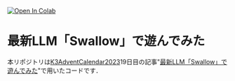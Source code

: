 [![Open In Colab](https://colab.research.google.com/assets/colab-badge.svg)](https://colab.research.google.com/github/lychee1223/Swallow/blob/main/Swallow.ipynb)

# 最新LLM「Swallow」で遊んでみた
本リポジトリは[K3AdventCalendar2023](https://adventar.org/calendars/9117)19日目の記事"[最新LLM「Swallow」で遊んでみた](https://qiita.com/lychee1223/items/54c6c1daacaba18c77d8)"で用いたコードです．